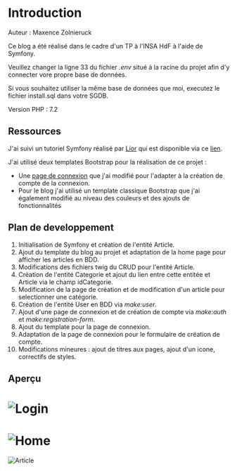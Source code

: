 # Introduction

Auteur : Maxence Zolnieruck

Ce blog a été réalisé dans le cadre d'un TP à l'INSA HdF à l'aide de Symfony.

Veuillez changer la ligne 33 du fichier *.env* situé à la racine du projet afin d'y connecter vore propre base de données.

Si vous souhaitez utiliser la même base de données que moi, executez le fichier install.sql dans votre SGDB.

Version PHP : 7.2

## Ressources

J'ai suivi un tutoriel Symfony réalisé par [Lior](https://www.youtube.com/channel/UCS71mal_TkTW_PpZR9YLpIA) qui est disponible via ce [lien](https://www.youtube.com/watch?v=UTusmVpwJXo&list=PLpUhHhXoxrjdQLodxlHFY09_9XzqdPBW8&ab_channel=LiorCHAMLA).

J'ai utilisé deux templates Bootstrap pour la réalisation de ce projet :

- Une [page de connexion](https://preview.colorlib.com/downloads/free/login-form-v1.zip) que j'ai modifié pour l'adapter à la création de compte de la connexion.
- Pour le blog j'ai utilisé un template classique Bootstrap que j'ai également modifié au niveau des couleurs et des ajouts de fonctionnalités

## Plan de developpement

1. Initialisation de Symfony et création de l'entité Article.
2. Ajout du template du blog au projet et adaptation de la home page pour afficher les articles en BDD.
3. Modifications des fichiers twig du CRUD pour l'entité Article.
4. Création de l'entité Categorie et ajout du lien entre cette entitée et Article via le champ idCategorie.
5. Modification de la page de création et de modification d'un article pour selectionner une catégorie.
6. Création de l'entité User en BDD via *make:user*.
7. Ajout d'une page de connexion et de création de compte via *make:auth* et *make:registration-form*.
8. Ajout du template pour la page de connexion.
9. Adaptation de la page de connexion pour le formulaire de création de compte.
10. Modifications mineures : ajout de titres aux pages, ajout d'un icone, correctifs de styles.

## Aperçu
![Login](https://i.imgur.com/FD06PBG.png)
======
![Home](https://i.imgur.com/biTADSS.png)
======
![Article](https://i.imgur.com/k9xIxcd.png)

